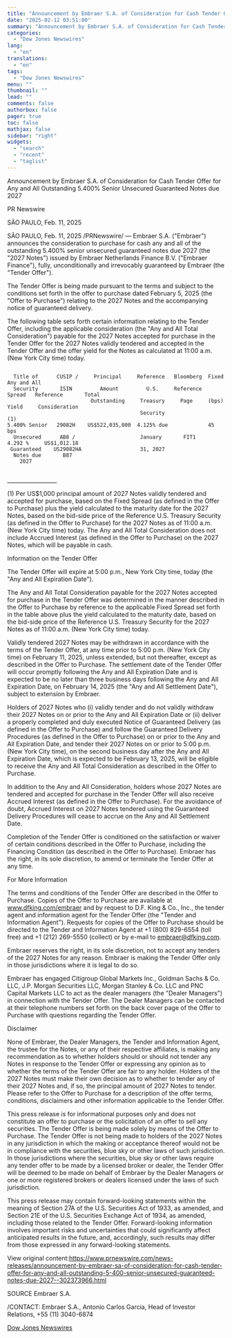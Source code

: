 ```yaml
---
title: "Announcement by Embraer S.A. of Consideration for Cash Tender Offer for Any and All Outstanding 5.400% Senior Unsecured Guaranteed Notes due 2027"
date: "2025-02-12 03:51:00"
summary: "Announcement by Embraer S.A. of Consideration for Cash Tender Offer for Any and All Outstanding 5.400% Senior Unsecured Guaranteed Notes due 2027PR NewswireSÃO PAULO, Feb. 11, 2025SÃO PAULO, Feb. 11, 2025 /PRNewswire/ — Embraer S.A. (\"Embraer\") announces the consideration to purchase for cash any and all of the outstanding 5.400%..."
categories:
  - "Dow Jones Newswires"
lang:
  - "en"
translations:
  - "en"
tags:
  - "Dow Jones Newswires"
menu: ""
thumbnail: ""
lead: ""
comments: false
authorbox: false
pager: true
toc: false
mathjax: false
sidebar: "right"
widgets:
  - "search"
  - "recent"
  - "taglist"
---
```


Announcement by Embraer S.A. of Consideration for Cash Tender Offer for Any and All Outstanding 5.400% Senior Unsecured Guaranteed Notes due 2027

PR Newswire

SÃO PAULO, Feb. 11, 2025

SÃO PAULO, Feb. 11, 2025 /PRNewswire/ — Embraer S.A. ("Embraer") announces the consideration to purchase for cash any and all of the outstanding 5.400% senior unsecured guaranteed notes due 2027 (the "2027 Notes") issued by Embraer Netherlands Finance B.V. ("Embraer Finance"), fully, unconditionally and irrevocably guaranteed by Embraer (the "Tender Offer").

The Tender Offer is being made pursuant to the terms and subject to the conditions set forth in the offer to purchase dated February 5, 2025 (the "Offer to Purchase") relating to the 2027 Notes and the accompanying notice of guaranteed delivery.

The following table sets forth certain information relating to the Tender Offer, including the applicable consideration (the "Any and All Total Consideration") payable for the 2027 Notes accepted for purchase in the Tender Offer for the 2027 Notes validly tendered and accepted in the Tender Offer and the offer yield for the Notes as calculated at 11:00 a.m. (New York City time) today.

```
   
  Title of      CUSIP /     Principal     Reference   Bloomberg  Fixed                  Any and All   
  Security       ISIN         Amount         U.S.     Reference  Spread   Reference       Total   
                           Outstanding     Treasury     Page     (bps)      Yield     Consideration   
                                           Security                                        (1)   
5.400% Senior   29082H    US$522,035,000  4.125% due             45 bps   
  Unsecured      AB8 /                     January       FIT1              4.292 %     US$1,012.18   
 Guaranteed    US29082HA                   31, 2027   
  Notes due       B87   
    2027   
 
```

\_\_\_\_\_\_\_\_\_\_\_\_\_\_\_\_\_\_

(1) Per US$1,000 principal amount of 2027 Notes validly tendered and accepted for purchase, based on the Fixed Spread (as defined in the Offer to Purchase) plus the yield calculated to the maturity date for the 2027 Notes, based on the bid-side price of the Reference U.S. Treasury Security (as defined in the Offer to Purchase) for the 2027 Notes as of 11:00 a.m. (New York City time) today. The Any and All Total Consideration does not include Accrued Interest (as defined in the Offer to Purchase) on the 2027 Notes, which will be payable in cash.

Information on the Tender Offer

The Tender Offer will expire at 5:00 p.m., New York City time, today (the "Any and All Expiration Date").

The Any and All Total Consideration payable for the 2027 Notes accepted for purchase in the Tender Offer was determined in the manner described in the Offer to Purchase by reference to the applicable Fixed Spread set forth in the table above plus the yield calculated to the maturity date, based on the bid-side price of the Reference U.S. Treasury Security for the 2027 Notes as of 11:00 a.m. (New York City time) today.

Validly tendered 2027 Notes may be withdrawn in accordance with the terms of the Tender Offer, at any time prior to 5:00 p.m. (New York City time) on February 11, 2025, unless extended, but not thereafter, except as described in the Offer to Purchase. The settlement date of the Tender Offer will occur promptly following the Any and All Expiration Date and is expected to be no later than three business days following the Any and All Expiration Date, on February 14, 2025 (the "Any and All Settlement Date"), subject to extension by Embraer.

Holders of 2027 Notes who (i) validly tender and do not validly withdraw their 2027 Notes on or prior to the Any and All Expiration Date or (ii) deliver a properly completed and duly executed Notice of Guaranteed Delivery (as defined in the Offer to Purchase) and follow the Guaranteed Delivery Procedures (as defined in the Offer to Purchase) on or prior to the Any and All Expiration Date, and tender their 2027 Notes on or prior to 5:00 p.m. (New York City time), on the second business day after the Any and All Expiration Date, which is expected to be February 13, 2025, will be eligible to receive the Any and All Total Consideration as described in the Offer to Purchase.

In addition to the Any and All Consideration, holders whose 2027 Notes are tendered and accepted for purchase in the Tender Offer will also receive Accrued Interest (as defined in the Offer to Purchase). For the avoidance of doubt, Accrued Interest on 2027 Notes tendered using the Guaranteed Delivery Procedures will cease to accrue on the Any and All Settlement Date.

Completion of the Tender Offer is conditioned on the satisfaction or waiver of certain conditions described in the Offer to Purchase, including the Financing Condition (as described in the Offer to Purchase). Embraer has the right, in its sole discretion, to amend or terminate the Tender Offer at any time.

For More Information

The terms and conditions of the Tender Offer are described in the Offer to Purchase. Copies of the Offer to Purchase are available at www.dfking.com/embraer and by request to D.F. King & Co., Inc., the tender agent and information agent for the Tender Offer (the "Tender and Information Agent"). Requests for copies of the Offer to Purchase should be directed to the Tender and Information Agent at +1 (800) 829-6554 (toll free) and +1 (212) 269-5550 (collect) or by e-mail to embraer@dfking.com.

Embraer reserves the right, in its sole discretion, not to accept any tenders of the 2027 Notes for any reason. Embraer is making the Tender Offer only in those jurisdictions where it is legal to do so.

Embraer has engaged Citigroup Global Markets Inc., Goldman Sachs & Co. LLC, J.P. Morgan Securities LLC, Morgan Stanley & Co. LLC and PNC Capital Markets LLC to act as the dealer managers (the "Dealer Managers") in connection with the Tender Offer. The Dealer Managers can be contacted at their telephone numbers set forth on the back cover page of the Offer to Purchase with questions regarding the Tender Offer.

Disclaimer

None of Embraer, the Dealer Managers, the Tender and Information Agent, the trustee for the Notes, or any of their respective affiliates, is making any recommendation as to whether holders should or should not tender any Notes in response to the Tender Offer or expressing any opinion as to whether the terms of the Tender Offer are fair to any holder. Holders of the 2027 Notes must make their own decision as to whether to tender any of their 2027 Notes and, if so, the principal amount of 2027 Notes to tender. Please refer to the Offer to Purchase for a description of the offer terms, conditions, disclaimers and other information applicable to the Tender Offer.

This press release is for informational purposes only and does not constitute an offer to purchase or the solicitation of an offer to sell any securities. The Tender Offer is being made solely by means of the Offer to Purchase. The Tender Offer is not being made to holders of the 2027 Notes in any jurisdiction in which the making or acceptance thereof would not be in compliance with the securities, blue sky or other laws of such jurisdiction. In those jurisdictions where the securities, blue sky or other laws require any tender offer to be made by a licensed broker or dealer, the Tender Offer will be deemed to be made on behalf of Embraer by the Dealer Managers or one or more registered brokers or dealers licensed under the laws of such jurisdiction.

This press release may contain forward-looking statements within the meaning of Section 27A of the U.S. Securities Act of 1933, as amended, and Section 21E of the U.S. Securities Exchange Act of 1934, as amended, including those related to the Tender Offer. Forward-looking information involves important risks and uncertainties that could significantly affect anticipated results in the future, and, accordingly, such results may differ from those expressed in any forward-looking statements.

View original content:https://www.prnewswire.com/news-releases/announcement-by-embraer-sa-of-consideration-for-cash-tender-offer-for-any-and-all-outstanding-5-400-senior-unsecured-guaranteed-notes-due-2027--302373966.html

SOURCE Embraer S.A.

/CONTACT: Embraer S.A., Antonio Carlos Garcia, Head of Investor Relations, +55 (11) 3040-6874

[Dow Jones Newswires](https://www.tradingview.com/news/DJN_DN20250211008982:0/)
